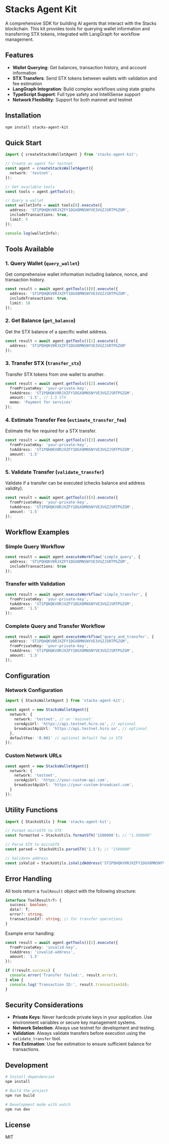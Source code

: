 # Stacks Agent Kit

A comprehensive SDK for building AI agents that interact with the Stacks blockchain. This kit provides tools for querying wallet information and transferring STX tokens, integrated with LangGraph for workflow management.

## Features

- **Wallet Querying**: Get balances, transaction history, and account information
- **STX Transfers**: Send STX tokens between wallets with validation and fee estimation
- **LangGraph Integration**: Build complex workflows using state graphs
- **TypeScript Support**: Full type safety and IntelliSense support
- **Network Flexibility**: Support for both mainnet and testnet

## Installation

```bash
npm install stacks-agent-kit
```

## Quick Start

```typescript
import { createStacksWalletAgent } from 'stacks-agent-kit';

// Create an agent for testnet
const agent = createStacksWalletAgent({
  network: 'testnet',
});

// Get available tools
const tools = agent.getTools();

// Query a wallet
const walletInfo = await tools[0].execute({
  address: 'ST1PQHQKV0RJXZFY1DGX8MNSNYVE3VGZJSRTPGZGM',
  includeTransactions: true,
  limit: 5
});

console.log(walletInfo);
```

## Tools Available

### 1. Query Wallet (`query_wallet`)
Get comprehensive wallet information including balance, nonce, and transaction history.

```typescript
const result = await agent.getTools()[0].execute({
  address: 'ST1PQHQKV0RJXZFY1DGX8MNSNYVE3VGZJSRTPGZGM',
  includeTransactions: true,
  limit: 10
});
```

### 2. Get Balance (`get_balance`)
Get the STX balance of a specific wallet address.

```typescript
const result = await agent.getTools()[1].execute({
  address: 'ST1PQHQKV0RJXZFY1DGX8MNSNYVE3VGZJSRTPGZGM'
});
```

### 3. Transfer STX (`transfer_stx`)
Transfer STX tokens from one wallet to another.

```typescript
const result = await agent.getTools()[2].execute({
  fromPrivateKey: 'your-private-key',
  toAddress: 'ST1PQHQKV0RJXZFY1DGX8MNSNYVE3VGZJSRTPGZGM',
  amount: '1.5', // 1.5 STX
  memo: 'Payment for services'
});
```

### 4. Estimate Transfer Fee (`estimate_transfer_fee`)
Estimate the fee required for a STX transfer.

```typescript
const result = await agent.getTools()[3].execute({
  fromPrivateKey: 'your-private-key',
  toAddress: 'ST1PQHQKV0RJXZFY1DGX8MNSNYVE3VGZJSRTPGZGM',
  amount: '1.5'
});
```

### 5. Validate Transfer (`validate_transfer`)
Validate if a transfer can be executed (checks balance and address validity).

```typescript
const result = await agent.getTools()[4].execute({
  fromPrivateKey: 'your-private-key',
  toAddress: 'ST1PQHQKV0RJXZFY1DGX8MNSNYVE3VGZJSRTPGZGM',
  amount: '1.5'
});
```

## Workflow Examples

### Simple Query Workflow
```typescript
const result = await agent.executeWorkflow('simple_query', {
  address: 'ST1PQHQKV0RJXZFY1DGX8MNSNYVE3VGZJSRTPGZGM',
  includeTransactions: true
});
```

### Transfer with Validation
```typescript
const result = await agent.executeWorkflow('simple_transfer', {
  fromPrivateKey: 'your-private-key',
  toAddress: 'ST1PQHQKV0RJXZFY1DGX8MNSNYVE3VGZJSRTPGZGM',
  amount: '1.5'
});
```

### Complete Query and Transfer Workflow
```typescript
const result = await agent.executeWorkflow('query_and_transfer', {
  address: 'ST1PQHQKV0RJXZFY1DGX8MNSNYVE3VGZJSRTPGZGM',
  fromPrivateKey: 'your-private-key',
  toAddress: 'ST1PQHQKV0RJXZFY1DGX8MNSNYVE3VGZJSRTPGZGM',
  amount: '1.5'
});
```

## Configuration

### Network Configuration
```typescript
import { StacksWalletAgent } from 'stacks-agent-kit';

const agent = new StacksWalletAgent({
  network: {
    network: 'testnet', // or 'mainnet'
    coreApiUrl: 'https://api.testnet.hiro.so', // optional
    broadcastApiUrl: 'https://api.testnet.hiro.so', // optional
  },
  defaultFee: '0.001' // optional default fee in STX
});
```

### Custom Network URLs
```typescript
const agent = new StacksWalletAgent({
  network: {
    network: 'testnet',
    coreApiUrl: 'https://your-custom-api.com',
    broadcastApiUrl: 'https://your-custom-broadcast.com',
  }
});
```

## Utility Functions

```typescript
import { StacksUtils } from 'stacks-agent-kit';

// Format microSTX to STX
const formatted = StacksUtils.formatSTX('1500000'); // "1.500000"

// Parse STX to microSTX
const parsed = StacksUtils.parseSTX('1.5'); // "1500000"

// Validate address
const isValid = StacksUtils.isValidAddress('ST1PQHQKV0RJXZFY1DGX8MNSNYVE3VGZJSRTPGZGM'); // true
```

## Error Handling

All tools return a `ToolResult` object with the following structure:

```typescript
interface ToolResult<T> {
  success: boolean;
  data?: T;
  error?: string;
  transactionId?: string; // for transfer operations
}
```

Example error handling:
```typescript
const result = await agent.getTools()[2].execute({
  fromPrivateKey: 'invalid-key',
  toAddress: 'invalid-address',
  amount: '1.5'
});

if (!result.success) {
  console.error('Transfer failed:', result.error);
} else {
  console.log('Transaction ID:', result.transactionId);
}
```

## Security Considerations

- **Private Keys**: Never hardcode private keys in your application. Use environment variables or secure key management systems.
- **Network Selection**: Always use testnet for development and testing.
- **Validation**: Always validate transfers before execution using the `validate_transfer` tool.
- **Fee Estimation**: Use fee estimation to ensure sufficient balance for transactions.

## Development

```bash
# Install dependencies
npm install

# Build the project
npm run build

# Development mode with watch
npm run dev
```

## License

MIT
